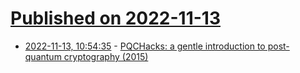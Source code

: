 # [Published on 2022-11-13](index.md)

* [2022-11-13, 10:54:35](https://lobste.rs/s/1fmqy3/pqchacks_gentle_introduction_post) - [PQCHacks: a gentle introduction to post-quantum cryptography (2015)](https://youtu.be/-LlkJZJ5DMQ)
